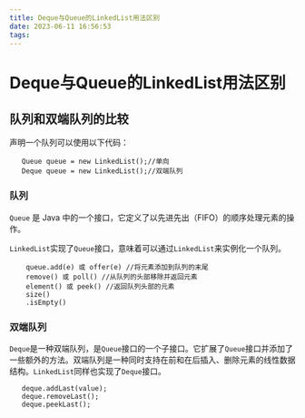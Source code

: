 ```yaml
---
title: Deque与Queue的LinkedList用法区别
date: 2023-06-11 16:56:53
tags:
---
```


# Deque与Queue的LinkedList用法区别

## 队列和双端队列的比较

声明一个队列可以使用以下代码：

 ```
    Queue queue = new LinkedList();//单向
    Deque queue = new LinkedList();//双端队列
 ```

### 队列

`Queue` 是 Java 中的一个接口，它定义了以先进先出（FIFO）的顺序处理元素的操作。

`LinkedList`实现了`Queue`接口，意味着可以通过`LinkedList`来实例化一个队列。

```
    queue.add(e) 或 offer(e) //将元素添加到队列的末尾
    remove() 或 poll() //从队列的头部移除并返回元素
    element() 或 peek() //返回队列头部的元素
    size()
    .isEmpty()
```

  ### 双端队列

 `Deque`是一种双端队列，是`Queue`接口的一个子接口。它扩展了`Queue`接口并添加了一些额外的方法。双端队列是一种同时支持在前和在后插入、删除元素的线性数据结构。`LinkedList`同样也实现了`Deque`接口。

 ```
    deque.addLast(value);
    deque.removeLast();
    deque.peekLast();
 ```

